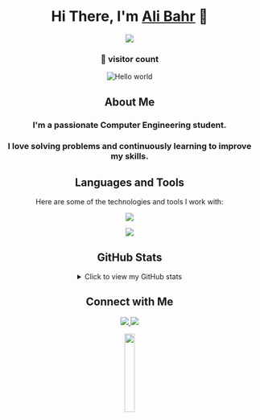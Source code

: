 <div align="center">
  <h1>Hi There, I'm <a href="https://www.linkedin.com/in/ali-bahr-50233a262/" target="_blank">Ali Bahr</a> 👋</h1>
  
  <p align="center">
    <img src="https://user-images.githubusercontent.com/74038190/229223263-cf2e4b07-2615-4f87-9c38-e37600f8381a.gif" />
  </p>
  <h3>👀 visitor count</h3>
  <img src="https://profile-counter.glitch.me/ali-bahr/count.svg" alt="Hello world" />
  
  <h2>About Me</h2>
  
  <h3>I'm a passionate Computer Engineering student.</h3>
  <h3>I love solving problems and continuously learning to improve my skills.</h3>
  
  <h2>Languages and Tools</h2>
  
  Here are some of the technologies and tools I work with:
  <p align="center">
    <a href="https://skillicons.dev/"><img src="https://skillicons.dev/icons?i=html,css,javascript,java,c,cpp,python,nodejs,expressjs,mongodb,linux,git,docker,anaconda,aws,clion,idea,pycharm,vscode,postman&perline=7" /></a>
  </p>
  <p align="center"><img src="http://github-profile-summary-cards.vercel.app/api/cards/most-commit-language?username=ali-bahr&theme=radical" /></p>
  
  <h2>GitHub Stats</h2>
  
  <details>
    <summary>Click to view my GitHub stats</summary>
    <p align="center"><img src="https://github-readme-stats.vercel.app/api?username=ali-bahr&show=prs_merged,prs_merged_percentage&theme=radical&show_icons=true" /></p>
<p><img align="center" src="https://github-readme-streak-stats.herokuapp.com/?user=ali-bahr&theme=radical&show_icons=true" alt="ali-bahr" /></p>

  </details>
  
  <h2>Connect with Me</h2>
  
  <div>
    <a href="https://www.linkedin.com/in/ali-bahr-50233a262/">
      <img src="https://skillicons.dev/icons?i=linkedin" />
    </a>
    <a href="mailto:alibahr313@gmail.com">
      <img src="https://skillicons.dev/icons?i=gmail" />
    </a>
  </div>
  <p align="center"><img src="https://media.giphy.com/media/jpVnC65DmYeyRL4LHS/giphy.gif" width="20%" /></p>
</div>

